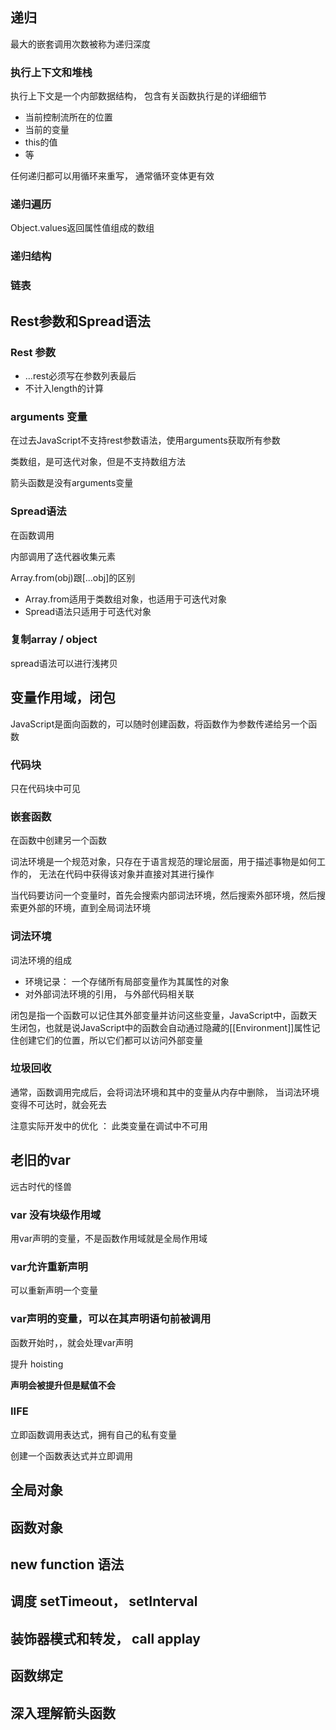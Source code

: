 ## 递归

最大的嵌套调用次数被称为递归深度



### 执行上下文和堆栈

执行上下文是一个内部数据结构， 包含有关函数执行是的详细细节

- 当前控制流所在的位置
- 当前的变量
- this的值
- 等

任何递归都可以用循环来重写， 通常循环变体更有效



### 递归遍历

Object.values返回属性值组成的数组



### 递归结构

### 链表







## Rest参数和Spread语法

### Rest 参数

- ...rest必须写在参数列表最后
- 不计入length的计算



### arguments 变量

在过去JavaScript不支持rest参数语法，使用arguments获取所有参数

类数组，是可迭代对象，但是不支持数组方法

箭头函数是没有arguments变量



### Spread语法

在函数调用

内部调用了迭代器收集元素

Array.from(obj)跟[...obj]的区别

- Array.from适用于类数组对象，也适用于可迭代对象
- Spread语法只适用于可迭代对象



### 复制array /  object

spread语法可以进行浅拷贝





## 变量作用域，闭包

JavaScript是面向函数的，可以随时创建函数，将函数作为参数传递给另一个函数



### 代码块

只在代码块中可见



### 嵌套函数

在函数中创建另一个函数

词法环境是一个规范对象，只存在于语言规范的理论层面，用于描述事物是如何工作的， 无法在代码中获得该对象并直接对其进行操作

当代码要访问一个变量时，首先会搜索内部词法环境，然后搜索外部环境，然后搜索更外部的环境，直到全局词法环境



### 词法环境

词法环境的组成

- 环境记录：  一个存储所有局部变量作为其属性的对象
- 对外部词法环境的引用， 与外部代码相关联



闭包是指一个函数可以记住其外部变量并访问这些变量，JavaScript中，函数天生闭包，也就是说JavaScript中的函数会自动通过隐藏的[[Environment]]属性记住创建它们的位置，所以它们都可以访问外部变量



### 垃圾回收

通常，函数调用完成后，会将词法环境和其中的变量从内存中删除， 当词法环境变得不可达时，就会死去

注意实际开发中的优化 ： 此类变量在调试中不可用



## 老旧的var

远古时代的怪兽



### var 没有块级作用域

用var声明的变量，不是函数作用域就是全局作用域

### var允许重新声明

可以重新声明一个变量

### var声明的变量，可以在其声明语句前被调用

函数开始时，，就会处理var声明

提升 hoisting

**声明会被提升但是赋值不会**

### IIFE

立即函数调用表达式，拥有自己的私有变量

创建一个函数表达式并立即调用





## 全局对象



## 函数对象



## new function 语法



## 调度 setTimeout， setInterval



## 装饰器模式和转发， call applay



## 函数绑定



## 深入理解箭头函数













